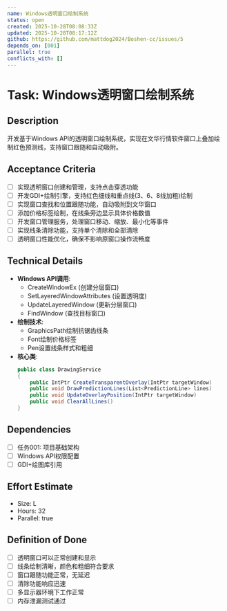 ```yaml
---
name: Windows透明窗口绘制系统
status: open
created: 2025-10-28T08:08:33Z
updated: 2025-10-28T08:17:12Z
github: https://github.com/mattdog2024/Boshen-cc/issues/5
depends_on: [001]
parallel: true
conflicts_with: []
---
```


# Task: Windows透明窗口绘制系统

## Description
开发基于Windows API的透明窗口绘制系统，实现在文华行情软件窗口上叠加绘制红色预测线，支持窗口跟随和自动吸附。

## Acceptance Criteria
- [ ] 实现透明窗口创建和管理，支持点击穿透功能
- [ ] 开发GDI+绘制引擎，支持红色细线和重点线(3、6、8线加粗)绘制
- [ ] 实现窗口查找和位置跟随功能，自动吸附到文华窗口
- [ ] 添加价格标签绘制，在线条旁边显示具体价格数值
- [ ] 开发窗口管理服务，处理窗口移动、缩放、最小化等事件
- [ ] 实现线条清除功能，支持单个清除和全部清除
- [ ] 透明窗口性能优化，确保不影响原窗口操作流畅度

## Technical Details
- **Windows API调用**:
  - CreateWindowEx (创建分层窗口)
  - SetLayeredWindowAttributes (设置透明度)
  - UpdateLayeredWindow (更新分层窗口)
  - FindWindow (查找目标窗口)
- **绘制技术**:
  - GraphicsPath绘制抗锯齿线条
  - Font绘制价格标签
  - Pen设置线条样式和粗细
- **核心类**:
  ```csharp
  public class DrawingService
  {
      public IntPtr CreateTransparentOverlay(IntPtr targetWindow)
      public void DrawPredictionLines(List<PredictionLine> lines)
      public void UpdateOverlayPosition(IntPtr targetWindow)
      public void ClearAllLines()
  }
  ```

## Dependencies
- [ ] 任务001: 项目基础架构
- [ ] Windows API权限配置
- [ ] GDI+绘图库引用

## Effort Estimate
- Size: L
- Hours: 32
- Parallel: true

## Definition of Done
- [ ] 透明窗口可以正常创建和显示
- [ ] 线条绘制清晰，颜色和粗细符合要求
- [ ] 窗口跟随功能正常，无延迟
- [ ] 清除功能响应迅速
- [ ] 多显示器环境下工作正常
- [ ] 内存泄漏测试通过